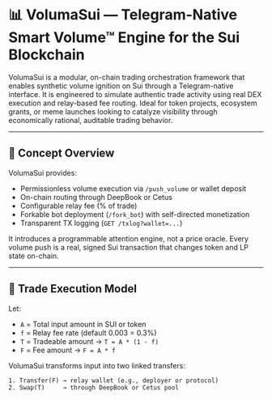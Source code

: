 # 📊 VolumaSui — Telegram-Native Smart Volume™ Engine for the Sui Blockchain

VolumaSui is a modular, on-chain trading orchestration framework that enables synthetic volume ignition on Sui through a Telegram-native interface. It is engineered to simulate authentic trade activity using real DEX execution and relay-based fee routing. Ideal for token projects, ecosystem grants, or meme launches looking to catalyze visibility through economically rational, auditable trading behavior.

---

## 🧠 Concept Overview

VolumaSui provides:

- Permissionless volume execution via `/push_volume` or wallet deposit
- On-chain routing through DeepBook or Cetus
- Configurable relay fee (% of trade)
- Forkable bot deployment (`/fork_bot`) with self-directed monetization
- Transparent TX logging (`GET /txlog?wallet=...`)

It introduces a programmable attention engine, not a price oracle. Every volume push is a real, signed Sui transaction that changes token and LP state on-chain.

---

## 📐 Trade Execution Model

Let:
- `A` = Total input amount in SUI or token
- `f` = Relay fee rate (default 0.003 = 0.3%)
- `T` = Tradeable amount → `T = A * (1 - f)`
- `F` = Fee amount → `F = A * f`

VolumaSui transforms input into two linked transfers:
```text
1. Transfer(F) → relay wallet (e.g., deployer or protocol)
2. Swap(T)     → through DeepBook or Cetus pool
